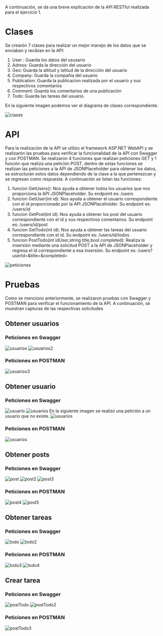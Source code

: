 A continuación, se da una breve explicación de la API RESTful realizada para el ejercicio 1.

# Clases
Se crearón 7 clases para realizar un mejor manejo de los datos que se enviaban y recibian en la API:
1. User : Guarda los datos del ususario
2. Adress: Guarda la dirección del usuario
3. Geo: Guarda la altitud y latitud de la dirección del usuario
4. Company: Guarda la compañia del usuario
5. Publication: Guarda la publicacion realizada por el usuario y sus respectivos comentarios
6. Comment: Guarda los comentarios de una publicación
7. Todo: Guarda las tareas del usuario.

En la siguiente imagen podemos ver el diagrama de clases correspondiente.

![clases](imagenes/clasesEjercicio1.png)

# API
Para la realización de la API se utilizo el framework  ASP.NET WebAPI y se realizarón las pruebas para verificar la funcionalidad de la API con Swagger y con POSTMAN. Se realizaron 4 funciones que realizan peticiones GET y 1 función que realiza una petición POST, dentro de estas funciones se realizan las peticiones a la API de JSONPlaceholder para obtener los datos, se estructurán estos datos dependiendo de la clase a la que pertenezcan y se regresan como respuesta. A continuación se listan las funciones:
1. funcion GetUsers(): Nos ayuda a obtener todos los usuarios que nos proporciona la API JSONPlaceholder. Su endpoint es: /users
2. funcion GetUser(int id): Nos ayuda a obtener el usuario correspondiente con el id proporcionado por la API JSONPlaceholder. Su endpoint es: /users/id
3. funcion GetPost(int id): Nos ayuda a obtener los post del usuario correspondiente con el id y sus respectivos comentarios. Su endpoint es: /users/id/post
4. funcion GetTodo(int id): Nos ayuda a obtener las tareas del usuario correspondiente con el id. Su endpoint es: /users/id/todos
4. funcion PostTodo(int idUser,string title,bool completed): Realiza la insersión mediante una solicitud POST a la API de JSONPlaceholder y regresa el id correspondiente a esa insersión. Su endpoint es: /users?userId=&title=&completed=

![peticiones](imagenes/peticiones.png)

# Pruebas
Como se menciono anteriormente, se realizaron pruebas con Swagger y POSTMAN para verificar el funcionamiento de la API. A continuación, se muestran capturas de las respectivas solicitudes
## Obtener usuarios

### Peticiones en Swagger
![usuarios](imagenes/usuarios.png)
![usuarios2](imagenes/usuarios2.png)

### Peticiones en POSTMAN
![usuarios3](imagenes/usuarios3.png)

## Obtener usuario

### Peticiones en Swagger
![usuario](imagenes/usuario.png)
![usuarios](imagenes/usuarios.png)
En la siguiente imagen se realizó una petición a un usuario que no existe.
![usuarios](imagenes/usuario3.png)

### Peticiones en POSTMAN
![usuarios](imagenes/usuario4.png)

## Obtener posts

### Peticiones en Swagger
![post](imagenes/post1.png)
![post2](imagenes/post2.png)
![post3](imagenes/post3.png)


### Peticiones en POSTMAN
![post4](imagenes/post4.png)
![post5](imagenes/post5.png)

## Obtener tareas

### Peticiones en Swagger
![todo](imagenes/todo.png)
![todo2](imagenes/todo2.png)

### Peticiones en POSTMAN
![todo3](imagenes/todo3.png)
![todo4](imagenes/todo4.png)

## Crear tarea

### Peticiones en Swagger
![postTodo](imagenes/postTodo.png)
![postTodo2](imagenes/postTodo2.png)

### Peticiones en POSTMAN
![postTodo3](imagenes/postTodo3.png)
